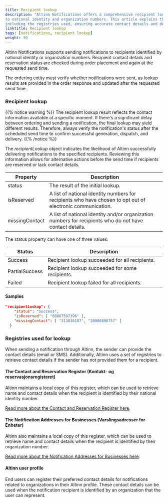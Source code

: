 ```yaml
---
title: Recipient lookup
description: "Altinn Notifications offers a comprehensive recipient lookup service for notifications sent
to national identity and organization numbers. This article explains the lookup process,
including the registries used, ensuring accurate contact details and delivery."
linktitle: Recipient lookup
tags: [notifications, recipient lookup]
weight: 30
---
```



Altinn Notifications supports sending notifications to recipients identified by national identity or organization numbers.
Recipient contact details and reservation status are checked during order placement and again at the requested send time.

The ordering entity must verify whether notifications were sent, as lookup results are provided in the order response and updated after the requested send time.

### Recipient lookup
{{% notice warning  %}}
The recipient lookup result reflects the contact information available at a specific moment.
If there's a significant delay between ordering and sending a notification, the final lookup may yield different results.
Therefore, always verify the notification's status after the scheduled send time to confirm successful generation, dispatch, and delivery.
{{% /notice %}}


The _recipientLookup_ object indicates the likelihood of Altinn successfully delivering notifications
to the specified recipients. Reviewing this information allows for alternative actions before the send time if recipients are reserved or lack contact details.

| Property       | Description                                                                                                   |
| -------------- | ------------------------------------------------------------------------------------------------------------- |
| status         | The result of the initial lookup.                                                                             |
| isReserved     | A list of national identity numbers for recipients who have chosen to opt out of electronic communication.    |
| missingContact | A list of national identity and/or organization numbers for recipients who do not have contact details.       |

The status property can have one of three values:

| Status         | Description                                     |
| -------------- | ----------------------------------------------- |
| Success        | Recipient lookup succeeded for all recipients.  |
| PartialSuccess | Recipient lookup succeeded for some recipients. |
| Failed         | Recipient lookup failed for all recipients.     |


#### Samples
```json
"recipientLookup": {
    "status": "Success",
    "isReserved": [ "08867597396" ],
    "missingContact": [ "313830187", "20906898757" ]
  }
```


### Registries used for lookup

When sending a notification through Altinn, the sender can provide the contact details (email or SMS).
Additionally, Altinn uses a set of registries to retrieve contact details if the sender has not provided them for a recipient.

#### The Contact and Reservation Register (Kontakt- og reservasjonsregisteret)

Altinn maintains a local copy of this register, which can be used to retrieve
name and contact details when the recipient is identified by their national identity number.

[Read more about the Contact and Reservation Register here](https://eid.difi.no/en/privacy-policy/privacy-policy-common-contact-register-krr).

#### The Notification Addresses for Businesses (Varslingsadresser for Enheter)

Altinn also maintains a local copy of this register, 
which can be used to retrieve name and contact details when the recipient is identified by their organization number.

[Read more about the Notification Addresses for Businesses here](https://www.brreg.no/en/other-topics/notification-addresses-to-apply-in-public-administration/?nocache=1704206499405).


#### Altinn user profile

End users can register their preferred contact details for notifications related to organizations
in their Altinn profile. These contact details can be used when the notification recipient is identified by an organization that the user can represent.